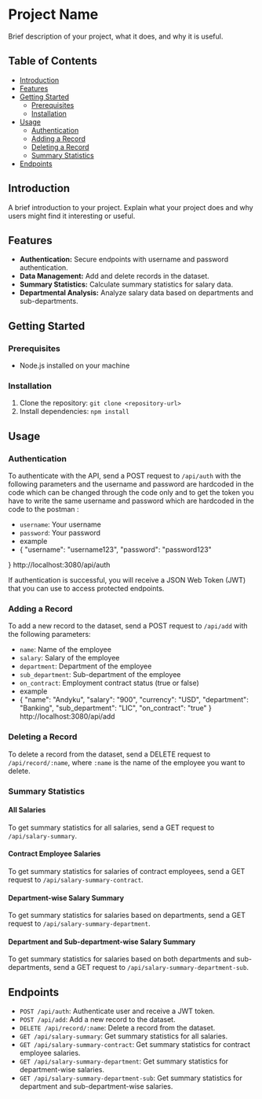 
# Project Name

Brief description of your project, what it does, and why it is useful.

## Table of Contents

- [Introduction](#introduction)
- [Features](#features)
- [Getting Started](#getting-started)
  - [Prerequisites](#prerequisites)
  - [Installation](#installation)
- [Usage](#usage)
  - [Authentication](#authentication)
  - [Adding a Record](#adding-a-record)
  - [Deleting a Record](#deleting-a-record)
  - [Summary Statistics](#summary-statistics)
- [Endpoints](#endpoints)


## Introduction

A brief introduction to your project. Explain what your project does and why users might find it interesting or useful.

## Features

- **Authentication:** Secure endpoints with username and password authentication.
- **Data Management:** Add and delete records in the dataset.
- **Summary Statistics:** Calculate summary statistics for salary data.
- **Departmental Analysis:** Analyze salary data based on departments and sub-departments.

## Getting Started

### Prerequisites

- Node.js installed on your machine

### Installation

1. Clone the repository: `git clone <repository-url>`
2. Install dependencies: `npm install`

## Usage

### Authentication

To authenticate with the API, send a POST request to `/api/auth` with the following parameters and the username and password are hardcoded in the code which can be changed through the code only and to get the token you have to write the same username and password which are hardcoded in the code to the postman :

- `username`: Your username
- `password`: Your password
- example
- {
  "username": "username123",
  "password": "password123"

}
http://localhost:3080/api/auth



If authentication is successful, you will receive a JSON Web Token (JWT) that you can use to access protected endpoints.

### Adding a Record

To add a new record to the dataset, send a POST request to `/api/add` with the following parameters:

- `name`: Name of the employee
- `salary`: Salary of the employee
- `department`: Department of the employee
- `sub_department`: Sub-department of the employee
- `on_contract`: Employment contract status (true or false)
- example
-  {
        "name": "Andyku",
        "salary": "900",
        "currency": "USD",
        "department": "Banking",
        "sub_department": "LIC",
        "on_contract": "true"
    }
http://localhost:3080/api/add

### Deleting a Record

To delete a record from the dataset, send a DELETE request to `/api/record/:name`, where `:name` is the name of the employee you want to delete.

### Summary Statistics

#### All Salaries

To get summary statistics for all salaries, send a GET request to `/api/salary-summary`.

#### Contract Employee Salaries

To get summary statistics for salaries of contract employees, send a GET request to `/api/salary-summary-contract`.

#### Department-wise Salary Summary

To get summary statistics for salaries based on departments, send a GET request to `/api/salary-summary-department`.

#### Department and Sub-department-wise Salary Summary

To get summary statistics for salaries based on both departments and sub-departments, send a GET request to `/api/salary-summary-department-sub`.

## Endpoints

- `POST /api/auth`: Authenticate user and receive a JWT token.
- `POST /api/add`: Add a new record to the dataset.
- `DELETE /api/record/:name`: Delete a record from the dataset.
- `GET /api/salary-summary`: Get summary statistics for all salaries.
- `GET /api/salary-summary-contract`: Get summary statistics for contract employee salaries.
- `GET /api/salary-summary-department`: Get summary statistics for department-wise salaries.
- `GET /api/salary-summary-department-sub`: Get summary statistics for department and sub-department-wise salaries.




